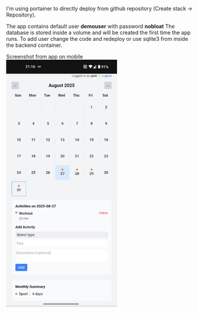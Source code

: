 I'm using portainer to directly deploy from github repository (Create stack -> Repository).

The app contains default user __demouser__ with password __nobloat__
The database is stored inside a volume and will be created the first time the app runs.
To add user change the code and redeploy or use sqlite3 from inside the backend container.

Screenshot from app on mobile
<img src="cal-image.jpg" alt="calendar app on mobile" width="300"/>
